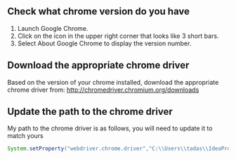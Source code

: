 ## Check what chrome version do you have
1. Launch Google Chrome.
2. Click on the icon in the upper right corner that looks like 3 short bars.
3. Select About Google Chrome to display the version number.

## Download the appropriate chrome driver
Based on the version of your chrome installed, download the appropriate chrome driver from:
http://chromedriver.chromium.org/downloads

## Update the path to the chrome driver

My path to the chrome driver is as follows, you will need to update it to match yours
``` java
System.setProperty("webdriver.chrome.driver","C:\\Users\\tadas\\IdeaProjects\\testingexamples\\src\\test\\java\\resources\\chromedriver.exe");
``` 
